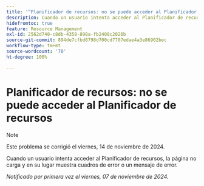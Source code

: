```yaml
---
title: '“Planificador de recursos: no se puede acceder al Planificador de recursos”'
description: Cuando un usuario intenta acceder al Planificador de recursos, la página no carga y en su lugar muestra cuadros de error o un mensaje de error.
hidefromtoc: true
feature: Resource Management
exl-id: 2562d740-c8db-4358-898a-fb2408c2026b
source-git-commit: 894de7cfbd8798d700cd7707edae4a3e86902bec
workflow-type: tm+mt
source-wordcount: '70'
ht-degree: 100%

---
```


# Planificador de recursos: no se puede acceder al Planificador de recursos

>[!NOTE]
>
>Este problema se corrigió el viernes, 14 de noviembre de 2024.

Cuando un usuario intenta acceder al Planificador de recursos, la página no carga y en su lugar muestra cuadros de error o un mensaje de error.

_Notificado por primera vez el viernes, 07 de noviembre de 2024._
